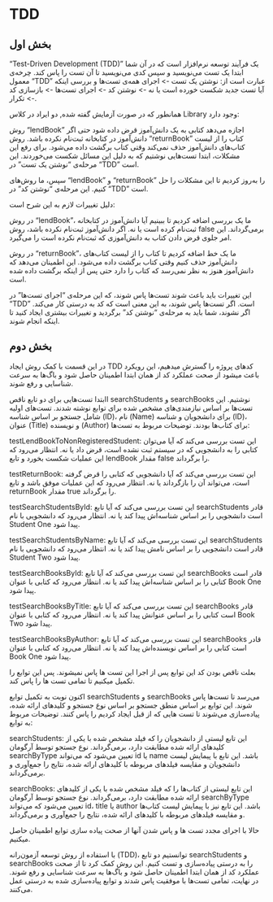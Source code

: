 # TDD
 ## بخش اول
“Test-Driven Development (TDD)” یک فرآیند توسعه نرم‌افزار است که در آن شما ابتدا یک تست می‌نویسید و سپس کدی می‌نویسید تا آن تست را پاس کند. چرخه‌ی معمول “TDD” عبارت است از: نوشتن یک تست -> اجرای همه‌ی تست‌ها و بررسی اینکه آیا تست جدید شکست خورده است یا نه -> نوشتن کد -> اجرای تست‌ها -> بازسازی کد -> تکرار.

همانطور که در صورت آزمایش گفته شده, دو ایراد در کلاس Library وجود دارد:

روش “lendBook” اجازه می‌دهد کتابی به یک دانش‌آموز قرض داده شود حتی اگر دانش‌آموز در کتابخانه ثبت‌نام نکرده باشد. روش “returnBook” کتاب را از لیست کتاب‌های دانش‌آموز حذف نمی‌کند وقتی کتاب برگشت داده می‌شود. برای رفع این مشکلات، ابتدا تست‌هایی نوشتیم که به دلیل این مسائل شکست می‌خوردند. این مرحله‌ی “نوشتن یک تست” در “TDD” است.

سپس، ما روش‌های “lendBook” و “returnBook” را به‌روز کردیم تا این مشکلات را حل کنیم. این مرحله‌ی “نوشتن کد” در “TDD” است.

دلیل تغییرات لازم به این شرح است:

در روش “lendBook”، ما یک بررسی اضافه کردیم تا ببینیم آیا دانش‌آموز در کتابخانه ثبت‌نام کرده است یا نه. اگر دانش‌آموز ثبت‌نام نکرده باشد، روش false برمی‌گرداند. این امر جلوی قرض دادن کتاب به دانش‌آموزی که ثبت‌نام نکرده است را می‌گیرد.

 در روش “returnBook”، ما یک خط اضافه کردیم تا کتاب را از لیست کتاب‌های دانش‌آموز حذف کنیم وقتی کتاب برگشت داده می‌شود. این اطمینان می‌دهد که دانش‌آموز هنوز به نظر نمی‌رسد که کتاب را دارد حتی پس از اینکه برگشت داده شده است.
 
  این تغییرات باید باعث شوند تست‌ها پاس شوند، که این مرحله‌ی “اجرای تست‌ها” در “TDD” است. اگر تست‌ها پاس شوند، به این معنی است که کد به درستی کار می‌کند. اگر نشوند، شما باید به مرحله‌ی “نوشتن کد” برگردید و تغییرات بیشتری ایجاد کنید تا اینکه انجام شوند.

## بخش دوم
در این قسمت با کمک روش ایجاد TDD کدهای پروژه را گسترش میدهیم، این رویکرد باعث میشود از صحت عملکرد کد از همان ابتدا اطمینان حاصل شود و باگ‌ها به سرعت شناسایی و رفع شوند.

اابتدا تست‌هایی برای دو تابع ناقص searchStudents و searchBooks نوشتیم. این تست‌ها بر اساس نیازمندی‌های مشخص شده برای توابع نوشته شدند. تست‌های اولیه شامل جستجو بر اساس شناسه (ID)، نام (Name) برای دانشجویان و شناسه (ID)، عنوان (Title) و نویسنده (Author) برای کتاب‌ها بودند.
توضیحات مربوط به تست‌ها:

testLendBookToNonRegisteredStudent: این تست بررسی می‌کند که آیا می‌توان کتابی را به دانشجویی که در سیستم ثبت نشده است، قرض داد یا نه. انتظار می‌رود که این عملیات شکست بخورد و تابع lendBook مقدار false را برگرداند.

testReturnBook: این تست بررسی می‌کند که آیا دانشجویی که کتابی را قرض گرفته است، می‌تواند آن را بازگرداند یا نه. انتظار می‌رود که این عملیات موفق باشد و تابع returnBook مقدار true را برگرداند.

testSearchStudentsById: این تست بررسی می‌کند که آیا تابع searchStudents قادر است دانشجویی را بر اساس شناسه‌اش پیدا کند یا نه. انتظار می‌رود که دانشجویی با نام Student One پیدا شود.

testSearchStudentsByName: این تست بررسی می‌کند که آیا تابع searchStudents قادر است دانشجویی را بر اساس نامش پیدا کند یا نه. انتظار می‌رود که دانشجویی با نام Student Two پیدا شود.

testSearchBooksById: این تست بررسی می‌کند که آیا تابع searchBooks قادر است کتابی را بر اساس شناسه‌اش پیدا کند یا نه. انتظار می‌رود که کتابی با عنوان Book One پیدا شود.

testSearchBooksByTitle: این تست بررسی می‌کند که آیا تابع searchBooks قادر است کتابی را بر اساس عنوانش پیدا کند یا نه. انتظار می‌رود که کتابی با عنوان Book Two پیدا شود.

testSearchBooksByAuthor: این تست بررسی می‌کند که آیا تابع searchBooks قادر است کتابی را بر اساس نویسنده‌اش پیدا کند یا نه. انتظار می‌رود که کتابی با عنوان Book One پیدا شود.



بعلت ناقص بودن کد این توابع پس از اجرا این تست ها پاس نمیشوند. پس این توابع را تکمیل میکنیم تا تمامی تست ها را پاس کند.

اکنون نوبت به تکمیل توابع searchStudents و searchBooks می‌رسد تا تست‌ها پاس شوند. این توابع بر اساس منطق جستجو بر اساس نوع جستجو و کلیدهای ارائه شده، پیاده‌سازی می‌شوند تا تست هایی که از قبل ایجاد کردیم را پاس کنند.
توضیحات مربوط به توابع:

searchStudents: این تابع لیستی از دانشجویان را که فیلد مشخص شده با یکی از کلیدهای ارائه شده مطابقت دارد، برمی‌گرداند. نوع جستجو توسط آرگومان searchByType تعیین می‌شود که می‌تواند id یا name باشد. این تابع با پیمایش لیست دانشجویان و مقایسه فیلدهای مربوطه با کلیدهای ارائه شده، نتایج را جمع‌آوری و برمی‌گرداند.

searchBooks: این تابع لیستی از کتاب‌ها را که فیلد مشخص شده با یکی از کلیدهای ارائه شده مطابقت دارد، برمی‌گرداند. نوع جستجو توسط آرگومان searchByType تعیین می‌شود که می‌تواند id، title یا author باشد. این تابع نیز با پیمایش لیست کتاب‌ها و مقایسه فیلدهای مربوطه با کلیدهای ارائه شده، نتایج را جمع‌آوری و برمی‌گرداند.


حالا با اجرای مجدد تست ها و پاس شدن آنها از صحت پیاده سازی توابع اطمینان حاصل میکنیم.

با استفاده از روش توسعه آزمون‌رانه (TDD)، توانستیم دو تابع searchStudents و searchBooks را به درستی پیاده‌سازی و تست کنیم. این روش کمک کرد تا از صحت عملکرد کد از همان ابتدا اطمینان حاصل شود و باگ‌ها به سرعت شناسایی و رفع شوند. در نهایت، تمامی تست‌ها با موفقیت پاس شدند و توابع پیاده‌سازی شده به درستی عمل می‌کنند.
